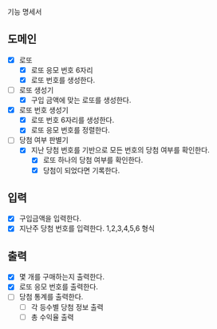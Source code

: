 기능 명세서

## 도메인
- [x] 로또
  - [x] 로또 응모 번호 6자리
  - [x] 로또 번호를 생성한다.
- [ ] 로또 생성기
  - [x] 구입 금액에 맞는 로또를 생성한다.
- [x] 로또 번호 생성기
  - [x] 로또 번호 6자리를 생성한다.
  - [x] 로또 응모 번호를 정렬한다.
- [ ] 당첨 여부 판별기
  - [x] 지난 당첨 번호를 기반으로 모든 번호의 당첨 여부를 확인한다.
    - [x] 로또 하나의 당첨 여부를 확인한다.
    - [x] 당첨이 되었다면 기록한다.
## 입력
- [x] 구입금액을 입력한다.
- [x] 지난주 당첨 번호를 입력한다. 1,2,3,4,5,6 형식
## 출력
- [x] 몇 개를 구매하는지 출력한다.
- [x] 로또 응모 번호를 출력한다.
- [ ] 당첨 통계를 출력한다.
  - [ ] 각 등수별 당첨 정보 출력
  - [ ] 총 수익율 출력